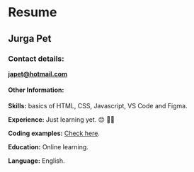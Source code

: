 # Resume

## Jurga Pet

### Contact details: 
**japet@hotmail.com**

#### Other Information:
**Skills:** basics of HTML, CSS, Javascript, VS Code and Figma.

**Experience:** Just learning yet. :blush: :woman_student:

**Coding examples:** [Check here](https://github.com/JA-Pet).

**Education:** Online learning.

**Language:** English.
